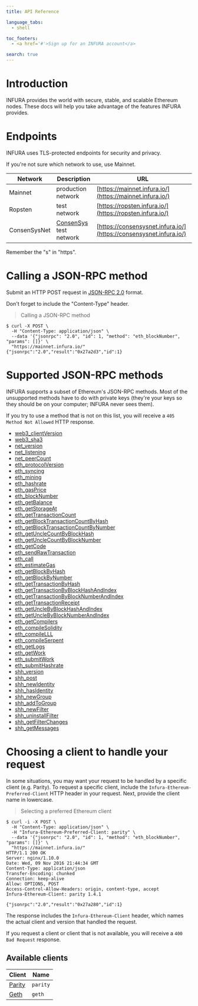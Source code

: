 ```yaml
---
title: API Reference

language_tabs:
  - shell

toc_footers:
  - <a href='#'>Sign up for an INFURA account</a>

search: true
---
```


# Introduction

INFURA provides the world with secure, stable, and scalable Ethereum nodes. These docs will help you take advantage of the features INFURA provides.

# Endpoints

INFURA uses TLS-protected endpoints for security and privacy.

If you're not sure which network to use, use Mainnet.

Network      | Description                                      | URL
-------------|--------------------------------------------------|-------------------------------------------------------------------
Mainnet      | production network                               | [https://mainnet.infura.io/](https://mainnet.infura.io/)
Ropsten      | test network                                     | [https://ropsten.infura.io/](https://ropsten.infura.io/)
ConsenSysNet | [ConsenSys](https://consensys.net/) test network | [https://consensysnet.infura.io/](https://consensysnet.infura.io/)

<aside class="notice">
Remember the "s" in "https".
</aside>

# Calling a JSON-RPC method

Submit an HTTP POST request in [JSON-RPC 2.0](http://www.jsonrpc.org/specification) format.

<aside class="notice">
Don't forget to include the "Content-Type" header.
</aside>

> Calling a JSON-RPC method

```shell
$ curl -X POST \
  -H "Content-Type: application/json" \
  --data '{"jsonrpc": "2.0", "id": 1, "method": "eth_blockNumber", "params": []}' \
  "https://mainnet.infura.io/"
{"jsonrpc":"2.0","result":"0x27a2d3","id":1}
```

# Supported JSON-RPC methods

INFURA supports a subset of Ethereum's JSON-RPC methods. Most of the unsupported methods have to do with private keys (they're your keys so they should be on your computer; INFURA never sees them).

If you try to use a method that is not on this list, you will receive a `405 Method Not Allowed` HTTP response.

* [web3_clientVersion](https://github.com/ethereum/wiki/wiki/JSON-RPC#web3_clientversion)
* [web3_sha3](https://github.com/ethereum/wiki/wiki/JSON-RPC#web3_sha3)
* [net_version](https://github.com/ethereum/wiki/wiki/JSON-RPC#net_version)
* [net_listening](https://github.com/ethereum/wiki/wiki/JSON-RPC#net_listening)
* [net_peerCount](https://github.com/ethereum/wiki/wiki/JSON-RPC#net_peerCount)
* [eth_protocolVersion](https://github.com/ethereum/wiki/wiki/JSON-RPC#eth_protocolversion)
* [eth_syncing](https://github.com/ethereum/wiki/wiki/JSON-RPC#eth_syncing)
* [eth_mining](https://github.com/ethereum/wiki/wiki/JSON-RPC#eth_mining)
* [eth_hashrate](https://github.com/ethereum/wiki/wiki/JSON-RPC#eth_hashrate)
* [eth_gasPrice](https://github.com/ethereum/wiki/wiki/JSON-RPC#eth_gasPrice)
* [eth_blockNumber](https://github.com/ethereum/wiki/wiki/JSON-RPC#eth_blockNumber)
* [eth_getBalance](https://github.com/ethereum/wiki/wiki/JSON-RPC#eth_getBalance)
* [eth_getStorageAt](https://github.com/ethereum/wiki/wiki/JSON-RPC#eth_getStorageAt)
* [eth_getTransactionCount](https://github.com/ethereum/wiki/wiki/JSON-RPC#eth_getTransactionCount)
* [eth_getBlockTransactionCountByHash](https://github.com/ethereum/wiki/wiki/JSON-RPC#eth_getBlockTransactionCountByHash)
* [eth_getBlockTransactionCountByNumber](https://github.com/ethereum/wiki/wiki/JSON-RPC#eth_getBlockTransactionCountByNumber)
* [eth_getUncleCountByBlockHash](https://github.com/ethereum/wiki/wiki/JSON-RPC#eth_getUncleCountByBlockHash)
* [eth_getUncleCountByBlockNumber](https://github.com/ethereum/wiki/wiki/JSON-RPC#eth_getUncleCountByBlockNumber)
* [eth_getCode](https://github.com/ethereum/wiki/wiki/JSON-RPC#eth_getCode)
* [eth_sendRawTransaction](https://github.com/ethereum/wiki/wiki/JSON-RPC#eth_sendRawTransaction)
* [eth_call](https://github.com/ethereum/wiki/wiki/JSON-RPC#eth_call)
* [eth_estimateGas](https://github.com/ethereum/wiki/wiki/JSON-RPC#eth_estimateGas)
* [eth_getBlockByHash](https://github.com/ethereum/wiki/wiki/JSON-RPC#eth_getBlockByHash)
* [eth_getBlockByNumber](https://github.com/ethereum/wiki/wiki/JSON-RPC#eth_getBlockByNumber)
* [eth_getTransactionByHash](https://github.com/ethereum/wiki/wiki/JSON-RPC#eth_getTransactionByHash)
* [eth_getTransactionByBlockHashAndIndex](https://github.com/ethereum/wiki/wiki/JSON-RPC#eth_getTransactionByBlockHashAndIndex)
* [eth_getTransactionByBlockNumberAndIndex](https://github.com/ethereum/wiki/wiki/JSON-RPC#eth_getTransactionByBlockNumberAndIndex)
* [eth_getTransactionReceipt](https://github.com/ethereum/wiki/wiki/JSON-RPC#eth_getTransactionReceipt)
* [eth_getUncleByBlockHashAndIndex](https://github.com/ethereum/wiki/wiki/JSON-RPC#eth_getUncleByBlockHashAndIndex)
* [eth_getUncleByBlockNumberAndIndex](https://github.com/ethereum/wiki/wiki/JSON-RPC#eth_getUncleByBlockNumberAndIndex)
* [eth_getCompilers](https://github.com/ethereum/wiki/wiki/JSON-RPC#eth_getCompilers)
* [eth_compileSolidity](https://github.com/ethereum/wiki/wiki/JSON-RPC#eth_compileSolidity)
* [eth_compileLLL](https://github.com/ethereum/wiki/wiki/JSON-RPC#eth_compileLLL)
* [eth_compileSerpent](https://github.com/ethereum/wiki/wiki/JSON-RPC#eth_compileSerpent)
* [eth_getLogs](https://github.com/ethereum/wiki/wiki/JSON-RPC#eth_getLogs)
* [eth_getWork](https://github.com/ethereum/wiki/wiki/JSON-RPC#eth_getWork)
* [eth_submitWork](https://github.com/ethereum/wiki/wiki/JSON-RPC#eth_submitWork)
* [eth_submitHashrate](https://github.com/ethereum/wiki/wiki/JSON-RPC#eth_submitHashrate)
* [shh_version](https://github.com/ethereum/wiki/wiki/JSON-RPC#shh_version)
* [shh_post](https://github.com/ethereum/wiki/wiki/JSON-RPC#shh_post)
* [shh_newIdentity](https://github.com/ethereum/wiki/wiki/JSON-RPC#shh_newIdentity)
* [shh_hasIdentity](https://github.com/ethereum/wiki/wiki/JSON-RPC#shh_hasIdentity)
* [shh_newGroup](https://github.com/ethereum/wiki/wiki/JSON-RPC#shh_newGroup)
* [shh_addToGroup](https://github.com/ethereum/wiki/wiki/JSON-RPC#shh_addToGroup)
* [shh_newFilter](https://github.com/ethereum/wiki/wiki/JSON-RPC#shh_newFilter)
* [shh_uninstallFilter](https://github.com/ethereum/wiki/wiki/JSON-RPC#shh_uninstallFilter)
* [shh_getFilterChanges](https://github.com/ethereum/wiki/wiki/JSON-RPC#shh_getFilterChanges)
* [shh_getMessages](https://github.com/ethereum/wiki/wiki/JSON-RPC#shh_getMessages)

# Choosing a client to handle your request

In some situations, you may want your request to be handled by a specific client (e.g. Parity). To request a specific client, include the `Infura-Ethereum-Preferred-Client` HTTP header in your request. Next, provide the client name in lowercase.

> Selecting a preferred Ethereum client

```shell
$ curl -i -X POST \
  -H "Content-Type: application/json" \
  -H "Infura-Ethereum-Preferred-Client: parity" \
  --data '{"jsonrpc": "2.0", "id": 1, "method": "eth_blockNumber", "params": []}' \
  "https://mainnet.infura.io/"
HTTP/1.1 200 OK
Server: nginx/1.10.0
Date: Wed, 09 Nov 2016 21:44:34 GMT
Content-Type: application/json
Transfer-Encoding: chunked
Connection: keep-alive
Allow: OPTIONS, POST
Access-Control-Allow-Headers: origin, content-type, accept
Infura-Ethereum-Client: parity 1.4.1

{"jsonrpc":"2.0","result":"0x27a280","id":1}
```

The response includes the `Infura-Ethereum-Client` header, which names the actual client and version that handled the request.

If you request a client or client that is not available, you will receive a `400 Bad Request` response.

## Available clients

Client                                   | Name
-----------------------------------------|---------
[Parity](https://ethcore.io/parity.html) | `parity`
[Geth](http://geth.ethereum.org/)        | `geth`
